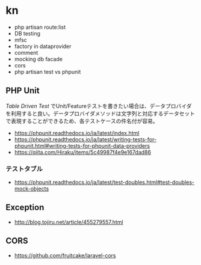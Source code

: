 # kn

- php artisan route:list 
- DB testing
- mfsc
- factory in dataprovider
- comment
- mocking db facade
- cors
- php artisan test vs phpunit

## PHP Unit

*Table Driven Test* でUnit/Featureテストを書きたい場合は、データプロバイダを利用すると良い。データプロバイダメソッドは文字列と対応するデータセットで表現することができるため、各テストケースの件名付が容易。

- https://phpunit.readthedocs.io/ja/latest/index.html
- https://phpunit.readthedocs.io/ja/latest/writing-tests-for-phpunit.html#writing-tests-for-phpunit-data-providers
- https://qiita.com/Hiraku/items/5c49987f4e9e167dad86

### テストタブル

- https://phpunit.readthedocs.io/ja/latest/test-doubles.html#test-doubles-mock-objects

## Exception

- http://blog.tojiru.net/article/455279557.html

## CORS

- https://github.com/fruitcake/laravel-cors
